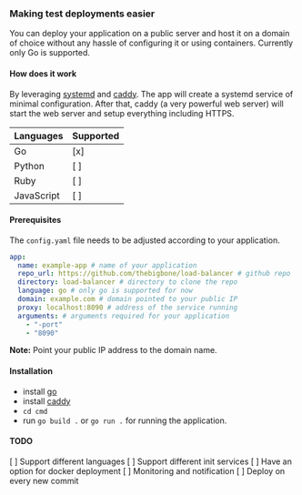 ### Making test deployments easier

You can deploy your application on a public server and host it on a domain of choice without any hassle of configuring it or using containers. Currently only Go is supported.

#### How does it work

By leveraging [systemd](https://systemd.io) and [caddy](https://caddyserver.com). The app will create a systemd service of minimal configuration. After that, caddy (a very powerful web server) will start the web server and setup everything including HTTPS.

| Languages  | Supported |
| ---------- | --------- |
| Go         | [x]       |
| Python     | [ ]       |
| Ruby       | [ ]       |
| JavaScript | [ ]       |

#### Prerequisites

The `config.yaml` file needs to be adjusted according to your application.

```yaml
app:
  name: example-app # name of your application
  repo_url: https://github.com/thebigbone/load-balancer # github repo
  directory: load-balancer # directory to clone the repo
  language: go # only go is supported for now
  domain: example.com # domain pointed to your public IP
  proxy: localhost:8090 # address of the service running
  arguments: # arguments required for your application
    - "-port"
    - "8090"
```

**Note:** Point your public IP address to the domain name.

#### Installation

- install [go](https://go.dev/install)
- install [caddy](https://caddyserver.com/docs/install)
- `cd cmd`
- run `go build .` or `go run .` for running the application.

#### TODO

[ ] Support different languages
[ ] Support different init services
[ ] Have an option for docker deployment
[ ] Monitoring and notification
[ ] Deploy on every new commit
